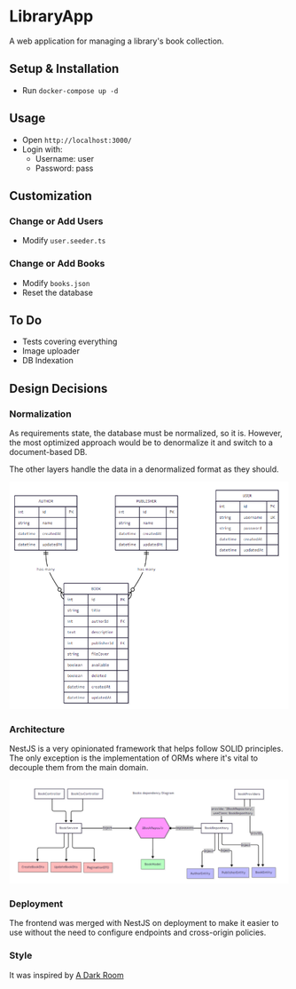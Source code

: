# LibraryApp

A web application for managing a library's book collection.

## Setup & Installation

- Run `docker-compose up -d`

## Usage

- Open `http://localhost:3000/`
- Login with:
  - Username: user
  - Password: pass

## Customization

### Change or Add Users
- Modify `user.seeder.ts`

### Change or Add Books
- Modify `books.json`
- Reset the database

## To Do
- Tests covering everything
- Image uploader
- DB Indexation

## Design Decisions

### Normalization
As requirements state, the database must be normalized, so it is. However, the most optimized approach would be to denormalize it and switch to a document-based DB.

The other layers handle the data in a denormalized format as they should.

![Database Diagram](psql-diagram.png)

### Architecture
NestJS is a very opinionated framework that helps follow SOLID principles. The only exception is the implementation of ORMs where it's vital to decouple them from the main domain.

![Architecture Diagram](books-dependency-diagram.png)

### Deployment
The frontend was merged with NestJS on deployment to make it easier to use without the need to configure endpoints and cross-origin policies.

### Style
It was inspired by [A Dark Room](https://adarkroom.doublespeakgames.com/)